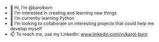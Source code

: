 - 👋 Hi, I’m @karolborn
- 👀 I’m interested in creating and learning new things
- 🌱 I’m currently learning Python 
- 💞️ I’m looking to collaborate on interesting projects that could help me develop myself
- 📫 To reach me, use my LinkedIn: www.linkedin.com/in/karol-born

<!---
karolborn/karolborn is a ✨ special ✨ repository because its `README.md` (this file) appears on your GitHub profile.
You can click the Preview link to take a look at your changes.
--->
